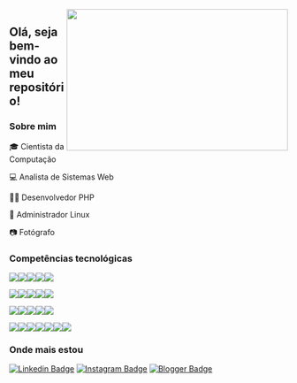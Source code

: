 <img align="right" width="400" height="256" src="https://media.giphy.com/media/L8K62iTDkzGX6/giphy.gif">

## Olá, seja bem-vindo ao meu repositório!

### Sobre mim

:mortar_board: Cientista da Computação

:computer: Analista de Sistemas Web

:man_technologist: Desenvolvedor PHP

:penguin: Administrador Linux

:camera: Fotógrafo

### Competências tecnológicas

<img src="https://img.shields.io/badge/php-%23777BB4.svg?&style=for-the-badge&logo=php&logoColor=white" /><img src="https://img.shields.io/badge/apache%20-%23D42029.svg?&style=for-the-badge&logo=apache&logoColor=white" /><img src="https://img.shields.io/badge/nginx%20-%23009639.svg?&style=for-the-badge&logo=nginx&logoColor=white" /><img src="https://img.shields.io/badge/mysql-%2300f.svg?&style=for-the-badge&logo=mysql&logoColor=white" /><img src="https://img.shields.io/badge/MongoDB-%234ea94b.svg?&style=for-the-badge&logo=mongodb&logoColor=white" />

<img src="https://img.shields.io/badge/linux-%23F6C915?logo=linux&logoColor=black&style=for-the-badge" /><img src="https://img.shields.io/badge/shell_script%20-%23121011.svg?&style=for-the-badge&logo=gnu-bash&logoColor=white" /><img src="https://img.shields.io/badge/AWS%20-%23FF9900.svg?&style=for-the-badge&logo=amazon-aws&logoColor=white" /><img src="https://img.shields.io/badge/docker%20-%230db7ed.svg?&style=for-the-badge&logo=docker&logoColor=white" /><img src="https://img.shields.io/badge/github-%23100000.svg?&style=for-the-badge&logo=github&logoColor=white" />

<img src="https://img.shields.io/badge/html5%20-%23E34F26.svg?&style=for-the-badge&logo=html5&logoColor=white" /><img src="https://img.shields.io/badge/css3%20-%231572B6.svg?&style=for-the-badge&logo=css3&logoColor=white" /><img src="https://img.shields.io/badge/javascript-%23F7DF1E.svg?&style=for-the-badge&logo=javascript&logoColor=black" /><img src="https://img.shields.io/badge/bootstrap%20-%23563D7C.svg?&style=for-the-badge&logo=bootstrap&logoColor=white" /><img src="https://img.shields.io/badge/jquery%20-%230769AD.svg?&style=for-the-badge&logo=jquery&logoColor=white" />

<img src="https://img.shields.io/badge/latex%20-%23008080.svg?&style=for-the-badge&logo=latex&logoColor=white" /><img src="https://img.shields.io/badge/perl-%2339457E.svg?&style=for-the-badge&logo=perl&logoColor=white" /><img src="https://img.shields.io/badge/c%20-%2300599C.svg?&style=for-the-badge&logo=c&logoColor=white" /><img src="https://img.shields.io/badge/python%20-%2314354C.svg?&style=for-the-badge&logo=python&logoColor=white" /><img src="https://img.shields.io/badge/java-%23ED8B00.svg?&style=for-the-badge&logo=java&logoColor=white" /><img src="https://img.shields.io/badge/r-%23276DC3.svg?&style=for-the-badge&logo=r&logoColor=white" /><img src="https://img.shields.io/badge/Microsoft%20Excel-217346?logo=microsoft-excel&logoColor=white&style=for-the-badge" />

### Onde mais estou

[![Linkedin Badge](https://img.shields.io/badge/linkedin-%230077B5.svg?&style=for-the-badge&logo=linkedin&logoColor=white&link=https://www.linkedin.com/in/daniel-madeira/)](https://www.linkedin.com/in/daniel-madeira/)
[![Instagram Badge](https://img.shields.io/badge/instagram-%23E4405F.svg?&style=for-the-badge&logo=instagram&logoColor=white&link=https://www.instagram.com/danmfoto/)](https://www.instagram.com/danmfoto/)
[![Blogger Badge](https://img.shields.io/badge/blogger-%23FF5722.svg?&style=for-the-badge&logo=blogger&logoColor=white&link=http://dan-scientia.blogspot.com/)](http://dan-scientia.blogspot.com/)
